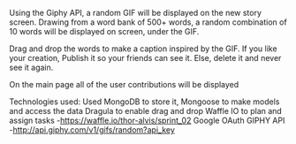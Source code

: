 

Using the Giphy API, a random GIF will be displayed on the new story screen.
Drawing from a word bank of 500+ words, a random combination of 10 words will be
displayed on screen, under the GIF.

Drag and drop the words to make a caption inspired by the GIF.
If you like your creation, Publish it so your friends can see it.
Else, delete it and never see it again.


On the main page all of the user contributions will be displayed 



Technologies used:
Used MongoDB to store it, Mongoose to make models and access the data
Dragula to enable drag and drop
Waffle IO to plan and assign tasks
-https://waffle.io/thor-alvis/sprint_02
Google OAuth
GIPHY API
-http://api.giphy.com/v1/gifs/random?api_key




